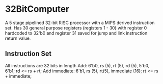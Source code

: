 # 32BitComputer
 
A 5 stage pipelined 32-bit RISC processor with a MIPS derived instruction set. Has 30 general purpose registers (registers 1 - 30) with register 0 hardcoded to 32'b0 and register 31 saved for jump and link instruction return value.

## Instruction Set

All instructions are 32 bits in length
Add: 6'b0, rs (5), rt (5), rd (5), 5'b0, 6'b1; rd <= rs + rt;
Add immediate: 6'b1, rs (5), rt(5), immediate (16); rt <= rs + immediate;

